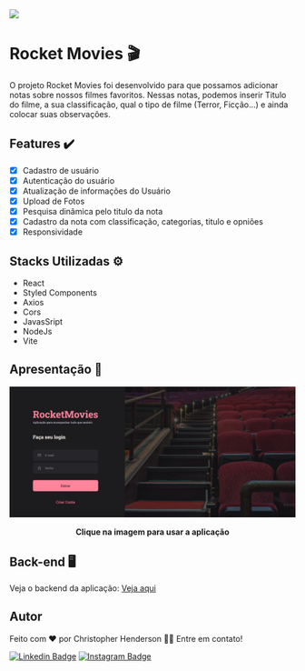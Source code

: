 <img src="https://img.shields.io/static/v1?label=Projeto&message=RocketMovies&color=FF859B&style=for-the-badge&logo=ghost"/>

# Rocket Movies 🎬
<p>O projeto Rocket Movies foi desenvolvido para que possamos adicionar notas sobre nossos filmes favoritos. Nessas notas, podemos inserir Titulo do filme, a sua classificação, qual o tipo de filme (Terror, Ficção...) e ainda colocar suas observações.</p>

## Features ✔️
- [x] Cadastro de usuário
- [x] Autenticação do usuário
- [x] Atualização de informações do Usuário
- [x] Upload de Fotos
- [x] Pesquisa dinâmica pelo titulo da nota
- [x] Cadastro da nota com classificação, categorias, titulo e opniões
- [x] Responsividade

## Stacks Utilizadas ⚙️
- React
- Styled Components
- Axios
- Cors
- JavasSript
- NodeJs
- Vite

## Apresentação 🎨
<a style="text-decoration:none;" href="https://rocket-movies-theta.vercel.app/">
  <img src="./src/assets/img-principal.png"/>
</a>

 <p align="center">
    <b>Clique na imagem para usar a aplicação</b>
  </p>
  
## Back-end 🖥️
Veja o backend da aplicação: <a href="https://github.com/chrishenderson07/Rocket-Movies-API">Veja aqui</a> 

## Autor 
 <p>Feito com ❤️ por Christopher Henderson 👋🏽 Entre em contato!</p>

[![Linkedin Badge](https://img.shields.io/badge/-Christopher-blue?style=flat-square&logo=Linkedin&logoColor=white&link=https://www.linkedin.com/in/https://www.linkedin.com/in/christopher-henderson-633495241)](https://www.linkedin.com/in/christopher-henderson-633495241) 
[![Instagram Badge](https://img.shields.io/badge/-douglasantosdev@gmail.com-c14438?style=flat-square&logo=Gmail&logoColor=white&link=mailto:douglasantosdev@gmail.com)](mailto:douglasantosdev@gmail.com)

